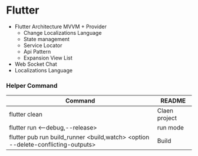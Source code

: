 # Flutter
- Flutter Architecture MVVM + Provider
  - Change Localizations Language
  - State management 
  - Service Locator
  - Api Pattern 
  - Expansion View List
- Web Socket Chat
- Localizations Language

### Helper Command
| Command | README |
| ------ | ------ |
| flutter clean | Claen project |
| flutter run <--debug,--release>| run mode |
| flutter pub run build_runner <build,watch> <option --delete-conflicting-outputs> | Build 

